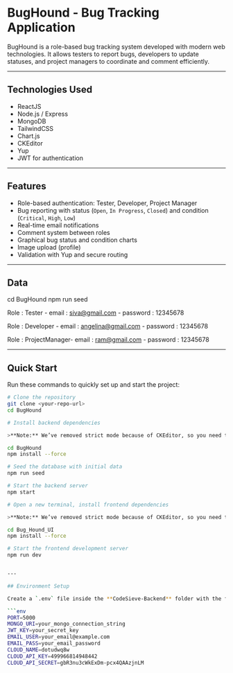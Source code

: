 #  BugHound - Bug Tracking Application

BugHound is a role-based bug tracking system developed with modern web technologies. It allows testers to report bugs, developers to update statuses, and project managers to coordinate and comment efficiently.

---

##  Technologies Used

- ReactJS
- Node.js / Express
- MongoDB
- TailwindCSS
- Chart.js
- CKEditor
- Yup
- JWT for authentication

---

##  Features

- Role-based authentication: Tester, Developer, Project Manager
- Bug reporting with status (`Open`, `In Progress`, `Closed`) and condition (`Critical`, `High`, `Low`)
- Real-time email notifications
- Comment system between roles
- Graphical bug status and condition charts
- Image upload (profile)
- Validation with Yup and secure routing

---

## Data
cd BugHound 
npm run seed 

Role : Tester   - email :  	 siva@gmail.com  - password : 12345678
	
Role : Developer - email : 	angelina@gmail.com - password : 12345678
	
Role : ProjectManager- email :	ram@gmail.com - password : 12345678
	

----

## Quick Start

Run these commands to quickly set up and start the project:

```bash
# Clone the repository
git clone <your-repo-url>
cd BugHound 

# Install backend dependencies

>**Note:** We’ve removed strict mode because of CKEditor, so you need to use `--force` when installing.

cd BugHound
npm install --force 

# Seed the database with initial data
npm run seed

# Start the backend server
npm start

# Open a new terminal, install frontend dependencies

>**Note:** We’ve removed strict mode because of CKEditor, so you need to use `--force` when installing.

cd Bug_Hound_UI
npm install --force

# Start the frontend development server
npm run dev


---

## Environment Setup

Create a `.env` file inside the **CodeSieve-Backend** folder with the following keys:

```env
PORT=5000
MONGO_URI=your_mongo_connection_string
JWT_KEY=your_secret_key
EMAIL_USER=your_email@example.com
EMAIL_PASS=your_email_password
CLOUD_NAME=dotudwq8w
CLOUD_API_KEY=499966814948442
CLOUD_API_SECRET=gbR3nu3cWkExDm-pcx4QAAzjnLM